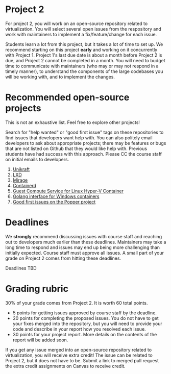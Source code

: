 # Project 2

For project 2, you will work on an open-source repository related to virtualization. You will select several open issues from the respository and work with maintainers to implement a fix/feature/change for each issue. 

Students learn a lot from this project, but it takes a lot of time to set up. We recommend starting on this project **early** and working on it concurrently with Project 1. Project 1's last due date is about a month before Project 2 is due, and Project 2 cannot be completed in a month. You will need to budget time to communicate with maintainers (who may or may not respond in a timely manner), to understand the components of the large codebases you will be working with, and to implement the changes. 

# Recommended open-source projects

This is not an exhaustive list. Feel free to explore other projects!

Search for "help wanted" or "good first issue" tags on these repositories to find issues that developers want help with. You can also politely email developers to ask about appropriate projects; there may be features or bugs that are not listed on Github that they would like help with. Previous students have had success with this approach. Please CC the course staff on initial emails to developers. 

1. [Unikraft](https://github.com/unikraft/unikraft)
2. [LXD](https://github.com/lxc/lxd)
3. [Mirage](https://github.com/mirage/mirage)
4. [Containerd](https://github.com/containerd/containerd)
5. [Guest Compute Service for Linux Hyper-V Container](https://github.com/Microsoft/opengcs)
6. [Golang interface for Windows containers](https://github.com/Microsoft/hcsshim)
7. [Good first issues on the Popper project](https://github.com/getpopper/popper/issues?q=is%3Aissue+is%3Aopen+label%3A%22good+first+issue%22)

# Deadlines

We **strongly** recommend discussing issues with course staff and reaching out to developers much earlier than these deadlines. Maintainers may take a long time to respond and issues may end up being more challenging than initially expected. Course staff must approve all issues. A small part of your grade on Project 2 comes from hitting these deadlines. 

Deadlines TBD
<!-- February 23, 2023: Deadline to propose issues to course staff on Piazza.
March 23, 2023: Deadline to have a confirmed list of issues and responses from developers. Submit the final list of issues and links to Github issues (if possible) on Canvas. -->

# Grading rubric

30% of your grade comes from Project 2. It is worth 60 total points.
- 5 points for getting issues approved by course staff by the deadline.
- 20 points for completing the proposed issues. You do not have to get your fixes merged into the repository, but you will need to provide your code and describe in your report how you resolved each issue.
- 30 points for your project report. More details on the contents of the report will be added soon.

If you get any issue merged into an open-source repository related to virtualization, you will receive extra credit! The issue can be related to Project 2, but it does not have to be. Submit a link to merged pull request the extra credit assignments on Canvas to receive credit.
